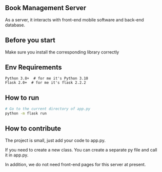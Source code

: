 ## Book Management Server
As a server, it interacts with front-end mobile software and back-end database.
## Before you start
Make sure you install the corresponding library correctly
## Env Requirements
```
Python 3.8+  # for me it's Python 3.10
Flask 2.0+  # for me it's flask 2.2.2
```
## How to run
```Bash
# Go to the current directory of app.py
python -m flask run
```
## How to contribute
The project is small, just add your code to app.py.

If you need to create a new class. You can create a separate py file and call it in app.py.

In addition, we do not need front-end pages for this server at present.
